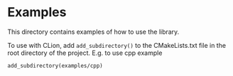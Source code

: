 # Examples
This directory contains examples of how to use the library. 

To use with CLion, add `add_subdirectory()` to the CMakeLists.txt file in the root directory of the project. 
E.g. to use cpp example
```
add_subdirectory(examples/cpp)
```